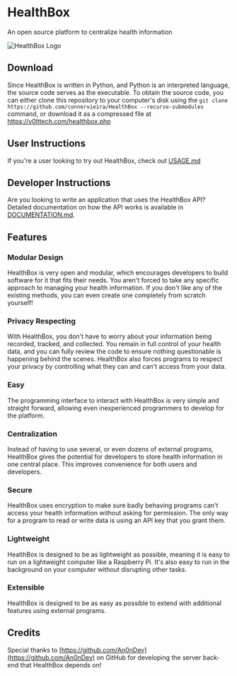# HealthBox

An open source platform to centralize health information

![HealthBox Logo](https://v0lttech.com/assets/img/healthboxlogo.png)


## Download

Since HealthBox is written in Python, and Python is an interpreted language, the source code serves as the executable. To obtain the source code, you can either clone this repository to your computer's disk using the `git clone https://github.com/connervieira/HealthBox --recurse-submodules` command, or download it as a compressed file at <https://v0lttech.com/healthbox.php>


## User Instructions

If you're a user looking to try out HealthBox, check out [USAGE.md](USAGE.md)


## Developer Instructions

Are you looking to write an application that uses the HealthBox API? Detailed documentation on how the API works is available in [DOCUMENTATION.md](DOCUMENTATION.md).


## Features

### Modular Design

HealthBox is very open and modular, which encourages developers to build software for it that fits their needs. You aren't forced to take any specific approach to managing your health information. If you don't like any of the existing methods, you can even create one completely from scratch yourself!

### Privacy Respecting

With HealthBox, you don't have to worry about your information being recorded, tracked, and collected. You remain in full control of your health data, and you can fully review the code to ensure nothing questionable is happening behind the scenes. HealthBox also forces programs to respect your privacy by controlling what they can and can't access from your data.

### Easy

The programming interface to interact with HealthBox is very simple and straight forward, allowing even inexperienced programmers to develop for the platform.

### Centralization

Instead of having to use several, or even dozens of external programs, HealthBox gives the potential for developers to store health information in one central place. This improves convenience for both users and developers.

### Secure

HealthBox uses encryption to make sure badly behaving programs can't access your health information without asking for permission. The only way for a program to read or write data is using an API key that you grant them.

### Lightweight

HealthBox is designed to be as lightweight as possible, meaning it is easy to run on a lightweight computer like a Raspberry Pi. It's also easy to run in the background on your computer without disrupting other tasks.

### Extensible

HealthBox is designed to be as easy as possible to extend with additional features using external programs.


## Credits

Special thanks to [https://github.com/An0nDev](https://github.com/An0nDev) on GitHub for developing the server back-end that HealthBox depends on!
